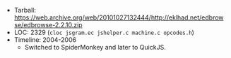 * Tarball: https://web.archive.org/web/20101027132444/http://eklhad.net/edbrowse/edbrowse-2.2.10.zip
* LOC: 2329 (`cloc jsgram.ec jshelper.c machine.c opcodes.h`)
* Timeline: 2004-2006
  * Switched to SpiderMonkey and later to QuickJS.
